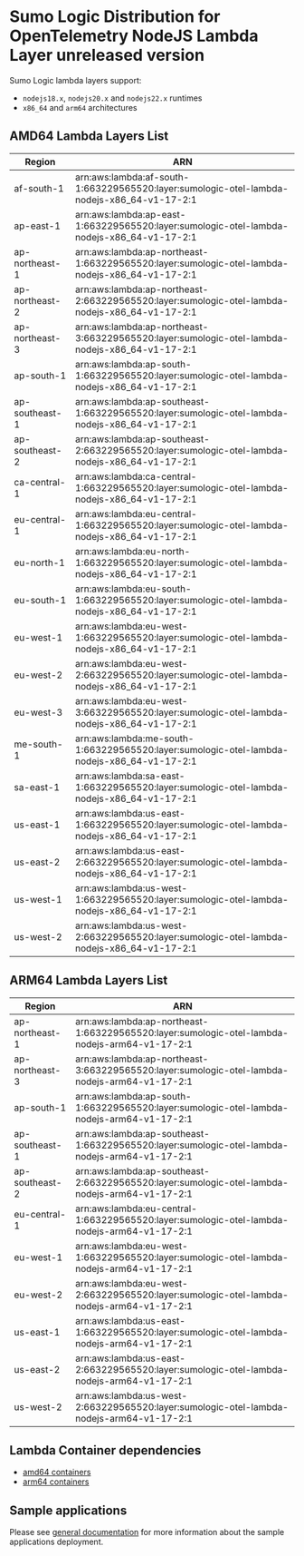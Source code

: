 # Sumo Logic Distribution for OpenTelemetry NodeJS Lambda Layer unreleased version

Sumo Logic lambda layers support:

- `nodejs18.x`, `nodejs20.x` and `nodejs22.x` runtimes
- `x86_64` and `arm64` architectures

## AMD64 Lambda Layers List

| Region         | ARN                                                                                            |
|----------------|------------------------------------------------------------------------------------------------|
| af-south-1     | arn:aws:lambda:af-south-1:663229565520:layer:sumologic-otel-lambda-nodejs-x86_64-v1-17-2:1     |
| ap-east-1      | arn:aws:lambda:ap-east-1:663229565520:layer:sumologic-otel-lambda-nodejs-x86_64-v1-17-2:1      |
| ap-northeast-1 | arn:aws:lambda:ap-northeast-1:663229565520:layer:sumologic-otel-lambda-nodejs-x86_64-v1-17-2:1 |
| ap-northeast-2 | arn:aws:lambda:ap-northeast-2:663229565520:layer:sumologic-otel-lambda-nodejs-x86_64-v1-17-2:1 |
| ap-northeast-3 | arn:aws:lambda:ap-northeast-3:663229565520:layer:sumologic-otel-lambda-nodejs-x86_64-v1-17-2:1 |
| ap-south-1     | arn:aws:lambda:ap-south-1:663229565520:layer:sumologic-otel-lambda-nodejs-x86_64-v1-17-2:1     |
| ap-southeast-1 | arn:aws:lambda:ap-southeast-1:663229565520:layer:sumologic-otel-lambda-nodejs-x86_64-v1-17-2:1 |
| ap-southeast-2 | arn:aws:lambda:ap-southeast-2:663229565520:layer:sumologic-otel-lambda-nodejs-x86_64-v1-17-2:1 |
| ca-central-1   | arn:aws:lambda:ca-central-1:663229565520:layer:sumologic-otel-lambda-nodejs-x86_64-v1-17-2:1   |
| eu-central-1   | arn:aws:lambda:eu-central-1:663229565520:layer:sumologic-otel-lambda-nodejs-x86_64-v1-17-2:1   |
| eu-north-1     | arn:aws:lambda:eu-north-1:663229565520:layer:sumologic-otel-lambda-nodejs-x86_64-v1-17-2:1     |
| eu-south-1     | arn:aws:lambda:eu-south-1:663229565520:layer:sumologic-otel-lambda-nodejs-x86_64-v1-17-2:1     |
| eu-west-1      | arn:aws:lambda:eu-west-1:663229565520:layer:sumologic-otel-lambda-nodejs-x86_64-v1-17-2:1      |
| eu-west-2      | arn:aws:lambda:eu-west-2:663229565520:layer:sumologic-otel-lambda-nodejs-x86_64-v1-17-2:1      |
| eu-west-3      | arn:aws:lambda:eu-west-3:663229565520:layer:sumologic-otel-lambda-nodejs-x86_64-v1-17-2:1      |
| me-south-1     | arn:aws:lambda:me-south-1:663229565520:layer:sumologic-otel-lambda-nodejs-x86_64-v1-17-2:1     |
| sa-east-1      | arn:aws:lambda:sa-east-1:663229565520:layer:sumologic-otel-lambda-nodejs-x86_64-v1-17-2:1      |
| us-east-1      | arn:aws:lambda:us-east-1:663229565520:layer:sumologic-otel-lambda-nodejs-x86_64-v1-17-2:1      |
| us-east-2      | arn:aws:lambda:us-east-2:663229565520:layer:sumologic-otel-lambda-nodejs-x86_64-v1-17-2:1      |
| us-west-1      | arn:aws:lambda:us-west-1:663229565520:layer:sumologic-otel-lambda-nodejs-x86_64-v1-17-2:1      |
| us-west-2      | arn:aws:lambda:us-west-2:663229565520:layer:sumologic-otel-lambda-nodejs-x86_64-v1-17-2:1      |

## ARM64 Lambda Layers List

| Region         | ARN                                                                                           |
|----------------|-----------------------------------------------------------------------------------------------|
| ap-northeast-1 | arn:aws:lambda:ap-northeast-1:663229565520:layer:sumologic-otel-lambda-nodejs-arm64-v1-17-2:1 |
| ap-northeast-3 | arn:aws:lambda:ap-northeast-3:663229565520:layer:sumologic-otel-lambda-nodejs-arm64-v1-17-2:1 |
| ap-south-1     | arn:aws:lambda:ap-south-1:663229565520:layer:sumologic-otel-lambda-nodejs-arm64-v1-17-2:1     |
| ap-southeast-1 | arn:aws:lambda:ap-southeast-1:663229565520:layer:sumologic-otel-lambda-nodejs-arm64-v1-17-2:1 |
| ap-southeast-2 | arn:aws:lambda:ap-southeast-2:663229565520:layer:sumologic-otel-lambda-nodejs-arm64-v1-17-2:1 |
| eu-central-1   | arn:aws:lambda:eu-central-1:663229565520:layer:sumologic-otel-lambda-nodejs-arm64-v1-17-2:1   |
| eu-west-1      | arn:aws:lambda:eu-west-1:663229565520:layer:sumologic-otel-lambda-nodejs-arm64-v1-17-2:1      |
| eu-west-2      | arn:aws:lambda:eu-west-2:663229565520:layer:sumologic-otel-lambda-nodejs-arm64-v1-17-2:1      |
| us-east-1      | arn:aws:lambda:us-east-1:663229565520:layer:sumologic-otel-lambda-nodejs-arm64-v1-17-2:1      |
| us-east-2      | arn:aws:lambda:us-east-2:663229565520:layer:sumologic-otel-lambda-nodejs-arm64-v1-17-2:1      |
| us-west-2      | arn:aws:lambda:us-west-2:663229565520:layer:sumologic-otel-lambda-nodejs-arm64-v1-17-2:1      |

## Lambda Container dependencies

- [amd64 containers](https://github.com/SumoLogic/sumologic-otel-lambda/releases/download/nodejs-v1.17.2/opentelemetry-nodejs-amd64.zip)
- [arm64 containers](https://github.com/SumoLogic/sumologic-otel-lambda/releases/download/nodejs-v1.17.2/opentelemetry-nodejs-arm64.zip)

## Sample applications

Please see [general documentation](../docs/sample_applications.md) for more information about the sample applications deployment.
